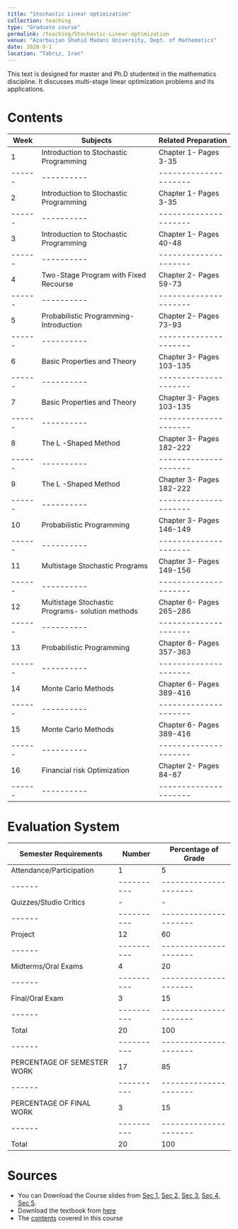```yaml
---
title: "Stochastic Linear optimization"
collection: teaching
type: "Graduate course"
permalink: /teaching/Stochastic-Linear-optimization
venue: "Azarbaijan Shahid Madani University, Dept. of Mathematics"
date: 2020-9-1
location: "Tabriz, Iran"
---
```

This text is designed for master and Ph.D studented in the mathematics discipline. It discusses multi-stage linear optimization problems and its applications.

Contents
======

|Week|	Subjects|	Related Preparation|
|------|----------|---------------------|
|1|	Introduction to Stochastic Programming|	Chapter 1- Pages 3-35|
|------|----------|---------------------|
|2|	Introduction to Stochastic Programming|	Chapter 1- Pages 3-35|
|------|----------|---------------------|
|3|	Introduction to Stochastic Programming|	Chapter 1- Pages 40-48|
|------|----------|---------------------|
|4|	Two-Stage Program with Fixed Recourse|	Chapter 2- Pages 59-73|
|------|----------|---------------------|
|5|	Probabilistic Programming-Introduction|	Chapter 2- Pages 73-93|
|------|----------|---------------------|
|6|	Basic Properties and Theory|	Chapter 3- Pages 103-135|
|------|----------|---------------------|
|7|	Basic Properties and Theory|	Chapter 3- Pages 103-135|
|------|----------|---------------------|
|8|	The L -Shaped Method|	Chapter 3- Pages 182-222|
|------|----------|---------------------|
|9|	The L -Shaped Method|	Chapter 3- Pages 182-222|
|------|----------|---------------------|
|10|	Probabilistic Programming|	Chapter 3- Pages 146-149|
|------|----------|---------------------|
|11|	Multistage Stochastic Programs|	Chapter 3- Pages 149-156|
|------|----------|---------------------|
|12|	Multistage Stochastic Programs- solution methods|	Chapter 6- Pages 265-286|
|------|----------|---------------------|
|13|	Probabilistic Programming|	Chapter 8- Pages 357-363|
|------|----------|---------------------|
|14|	Monte Carlo Methods|	Chapter 6- Pages 389-416|
|------|----------|---------------------|
|15|	Monte Carlo Methods|	Chapter 6- Pages 389-416|
|------|----------|---------------------|
|16|	Financial risk Optimization|	Chapter 2- Pages 84-87|
|------|----------|---------------------|


Evaluation System 
======

|Semester Requirements|	Number|	Percentage of Grade|
|------|----------|---------------------|
|Attendance/Participation|1|5|
|------|----------|---------------------|
|Quizzes/Studio Critics|-|-|
|------|----------|---------------------|
|Project|12|60|
|------|----------|---------------------|
|Midterms/Oral Exams|4|20|
|------|----------|---------------------|
|Final/Oral Exam|3|15|
|------|----------|---------------------|
|Total|20|100|
|------|----------|---------------------|
|PERCENTAGE OF SEMESTER WORK|17|85|
|------|----------|---------------------|
|PERCENTAGE OF FINAL WORK|3|15|
|------|----------|---------------------|
|Total	|20|	100|

Sources
======

* You can Download the Course slides  from [Sec 1](Stochastic/Stoc1.pdf), [Sec 2](Stochastic/Stoc3.pdf), [Sec 3](Stochastic/Stoc3.pdf), [Sec 4](Stochastic/Stoc4.pdf),  [Sec 5](Stochastic/Stoc5.pdf).
* Download the textbook from [here](Stochastic/book.pdf)
* The [contents](Stochastic/contents.pdf) covered in this course 
